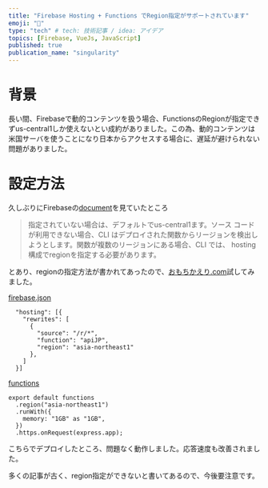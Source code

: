 ```yaml
---
title: "Firebase Hosting + Functions でRegion指定がサポートされています"
emoji: "🤖"
type: "tech" # tech: 技術記事 / idea: アイデア
topics: [Firebase, VueJs, JavaScript]
published: true
publication_name: "singularity"
---
```



# 背景

長い間、Firebaseで動的コンテンツを扱う場合、FunctionsのRegionが指定できずus-central1しか使えないとい成約がありました。この為、動的コンテンツは米国サーバを使うことになり日本からアクセスする場合に、遅延が避けられない問題がありました。

# 設定方法

久しぶりにFirebaseの[document](https://firebase.google.com/docs/hosting/functions)を見ていたところ


> 指定されていない場合は、デフォルトでus-central1ます。ソース コードが利用できない場合、CLI はデプロイされた関数からリージョンを検出しようとします。関数が複数のリージョンにある場合、CLI では、 hosting構成でregionを指定する必要があります。


とあり、regionの指定方法が書かれてあったので、[おもちかえり.com](https://omochikaeri.com/)試してみました。

[firebase.json](https://github.com/Nakajima-Foundation/ownplate/blob/master/firebase.json)

```
  "hosting": [{
    "rewrites": [
      {
        "source": "/r/*",
        "function": "apiJP",
        "region": "asia-northeast1"
      },
    ]
  }]
```

[functions](https://github.com/Nakajima-Foundation/ownplate/blob/master/functions/src/wrappers/apiJP.ts)
```
export default functions
  .region("asia-northeast1")
  .runWith({
    memory: "1GB" as "1GB",
  })
  .https.onRequest(express.app);

```

こちらでデプロイしたところ、問題なく動作しました。応答速度も改善されました。

多くの記事が古く、region指定ができないと書いてあるので、今後要注意です。

